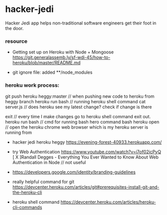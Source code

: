 # hacker-jedi
Hacker Jedi app helps non-traditional software engineers get their foot in the door.

### resource
- Getting set up on Heroku with Node + Mongoose
https://git.generalassemb.ly/sf-wdi-45/how-to-heroku/blob/master/README.md

- git ignore file: added **/node_modules

### heroku work process:
git push heroku heggy:master
// when pushing new code to heroku from heggy branch
heroku run bash // running heroku shell command
cat server.js // does heroku see my latest change? check if change is there

exit // every time I make changes go to heroku shell command exit out.
heroku run bash // cmd for running bash hero command bash
heroku open // open the heroku chrome web browser which is my heroku server is running from

- hacker jedi heroku heggy
https://evening-forest-40933.herokuapp.com/

- try Web Authentication
https://www.youtube.com/watch?v=i7of02icPyQ
[ X ]Randall Degges - Everything You Ever Wanted to Know About Web Authentication in Node // not useful

- https://developers.google.com/identity/branding-guidelines
- really helpful command for git https://devcenter.heroku.com/articles/git#prerequisites-install-git-and-the-heroku-cli
- heroku shell command https://devcenter.heroku.com/articles/heroku-cli-commands
